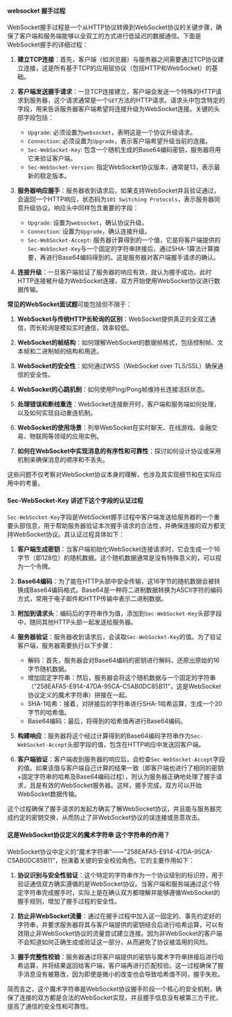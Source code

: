 #### websocket 握手过程

WebSocket握手过程是一个从HTTP协议转换到WebSocket协议的关键步骤，确保了客户端和服务端能够以全双工的方式进行低延迟的数据通信。下面是WebSocket握手的详细过程：

1. **建立TCP连接**：首先，客户端（如浏览器）与服务器之间需要通过TCP协议建立连接，这是所有基于TCP的应用层协议（包括HTTP和WebSocket）的基础。

2. **客户端发送握手请求**：一旦TCP连接建立，客户端会发送一个特殊的HTTP请求到服务器，这个请求通常是一个`GET`方法的HTTP请求。请求头中包含特定的字段，用来告诉服务器客户端希望将连接升级为WebSocket连接。关键的头部字段包括：
   - `Upgrade`: 必须设置为`websocket`，表明这是一个协议升级请求。
   - `Connection`: 必须设置为`Upgrade`，表示客户端希望升级当前的连接。
   - `Sec-WebSocket-Key`: 包含一个随机生成的Base64编码密钥，服务器将用它来验证客户端。
   - `Sec-WebSocket-Version`: 指定WebSocket协议版本，通常是13，表示最新的稳定版本。

3. **服务器响应握手**：服务器收到请求后，如果支持WebSocket并且验证通过，会返回一个HTTP响应，状态码为`101 Switching Protocols`，表示服务器同意升级协议。响应头中同样包含重要的字段：
   - `Upgrade`: 设置为`websocket`，确认协议升级。
   - `Connection`: 设置为`Upgrade`，确认连接升级。
   - `Sec-WebSocket-Accept`: 服务器计算得到的一个值，它是将客户端提供的`Sec-WebSocket-Key`与一个固定的字符串拼接后，通过SHA-1算法计算摘要，再进行Base64编码得到的。这是服务器对客户端握手请求的确认。

4. **连接升级**：一旦客户端验证了服务器的响应有效，就认为握手成功，此时HTTP连接被升级为WebSocket连接，双方开始使用WebSocket协议进行数据传输。

**常见的WebSocket面试题**可能包括但不限于：

1. **WebSocket与传统HTTP长轮询的区别**：WebSocket提供真正的全双工通信，而长轮询是模拟实时通信，效率较低。
   
2. **WebSocket的帧结构**：如何理解WebSocket的数据帧格式，包括控制帧、文本帧和二进制帧的结构和用途。
   
3. **WebSocket的安全性**：如何通过WSS（WebSocket over TLS/SSL）确保通信的安全性。
   
4. **WebSocket的心跳机制**：如何使用Ping/Pong帧维持长连接活跃状态。
   
5. **处理错误和断线重连**：WebSocket连接断开时，客户端和服务端如何处理，以及如何实现自动重连机制。
   
6. **WebSocket的使用场景**：列举WebSocket在实时聊天、在线游戏、金融交易、物联网等领域的应用实例。
   
7. **如何在WebSocket中实现消息的有序性和可靠性**：探讨如何设计协议或采用机制来确保消息的顺序和不丢失。
   
这些问题不仅考察对WebSocket协议本身的理解，也涉及其实现细节和在实际应用中的考量。

#### Sec-WebSocket-Key 讲述下这个字段的认证过程

`Sec-WebSocket-Key`字段是WebSocket握手过程中客户端发送给服务器的一个重要头部信息，用于帮助服务器验证本次握手请求的合法性，并确保连接的双方都支持WebSocket协议。其认证过程具体如下：

1. **客户端生成密钥**：当客户端初始化WebSocket连接请求时，它会生成一个16字节（即128位）的随机数据。这个随机数据通常是没有特殊意义的，可以视为一个令牌。

2. **Base64编码**：为了能在HTTP头部中安全传输，这16字节的随机数据会被转换成Base64编码格式。Base64是一种将二进制数据转换为ASCII字符的编码方式，常用于电子邮件和HTTP传输中表示二进制数据。

3. **附加到请求头**：编码后的字符串作为值，添加到`Sec-WebSocket-Key`头部字段中，随同其他HTTP头部一起发送给服务器。

4. **服务器验证**：服务器收到请求后，会读取`Sec-WebSocket-Key`的值。为了验证客户端，服务器需要执行以下步骤：
   - 解码：首先，服务器会对Base64编码的密钥进行解码，还原出原始的16字节随机数据。
   - 增加固定字符串：然后，服务器会将这个随机数据与一个固定的字符串（"258EAFA5-E914-47DA-95CA-C5AB0DC85B11"，这是WebSocket协议定义的魔术字符串）拼接在一起。
   - SHA-1哈希：接着，对拼接后的字符串进行SHA-1哈希运算，生成一个20字节的哈希值。
   - Base64编码：最后，将得到的哈希值再进行Base64编码。

5. **构建响应**：服务器将这个经过计算得到的Base64编码字符串作为`Sec-WebSocket-Accept`头部字段的值，包含在HTTP响应中发送回客户端。

6. **客户端验证**：客户端收到服务器的响应后，会检查`Sec-WebSocket-Accept`字段的值。如果该值与客户端自己计算的结果一致（即客户端也进行了相同的密钥+固定字符串的哈希及Base64编码过程），则认为服务器正确地处理了握手请求，且是有效的WebSocket服务器。这样，握手完成，双方可以开始WebSocket数据传输。

这个过程确保了握手请求的发起方确实了解WebSocket协议，并且能与服务器完成约定的密钥交换，从而防止了非WebSocket协议的误连接或恶意攻击。

#### 这是WebSocket协议定义的魔术字符串 这个字符串的作用？

WebSocket协议中定义的“魔术字符串”——"258EAFA5-E914-47DA-95CA-C5AB0DC85B11"，扮演着关键的安全校验角色。它的主要作用如下：

1. **协议识别与安全性验证**：这个特定的字符串作为一个协议级别的标识符，用于验证通信双方确实遵循的是WebSocket协议。当客户端和服务端通过这个特定字符串完成握手时，实际上是在确认双方都理解并能够遵循WebSocket的握手规则，增加了握手过程的安全性。

2. **防止非WebSocket流量**：通过在握手过程中加入这一固定的、事先约定好的字符串，并要求服务器将其与客户端提供的密钥结合后进行哈希运算，可以有效阻止非WebSocket协议的流量尝试建立连接。因为非WebSocket的客户端不会知道如何正确生成或验证这一部分，从而避免了协议被滥用的风险。

3. **握手完整性校验**：服务器通过将客户端提供的密钥与魔术字符串拼接后进行哈希运算，并将结果返回给客户端，客户端再进行匹配校验。这一过程确保了握手消息没有被篡改，因为即使是微小的改变也会导致哈希值不同，握手失败。

简而言之，这个魔术字符串是WebSocket协议握手阶段一个核心的安全机制，确保了连接的双方都是合法的WebSocket实现，并且握手信息没有被第三方干扰，提高了通信的安全性和可靠性。